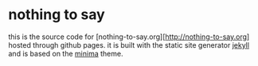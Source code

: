 # nothing to say

this is the source code for [nothing-to-say.org][http://nothing-to-say.org]
hosted through github pages. it is built with the static site
generator [jekyll](https://jekyllrb.com/) and is based on
the [minima](https://github.com/jekyll/minima) theme.
